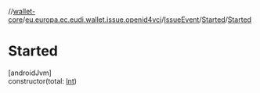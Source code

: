 //[wallet-core](../../../../index.md)/[eu.europa.ec.eudi.wallet.issue.openid4vci](../../index.md)/[IssueEvent](../index.md)/[Started](index.md)/[Started](-started.md)

# Started

[androidJvm]\
constructor(total: [Int](https://kotlinlang.org/api/latest/jvm/stdlib/kotlin/-int/index.html))
